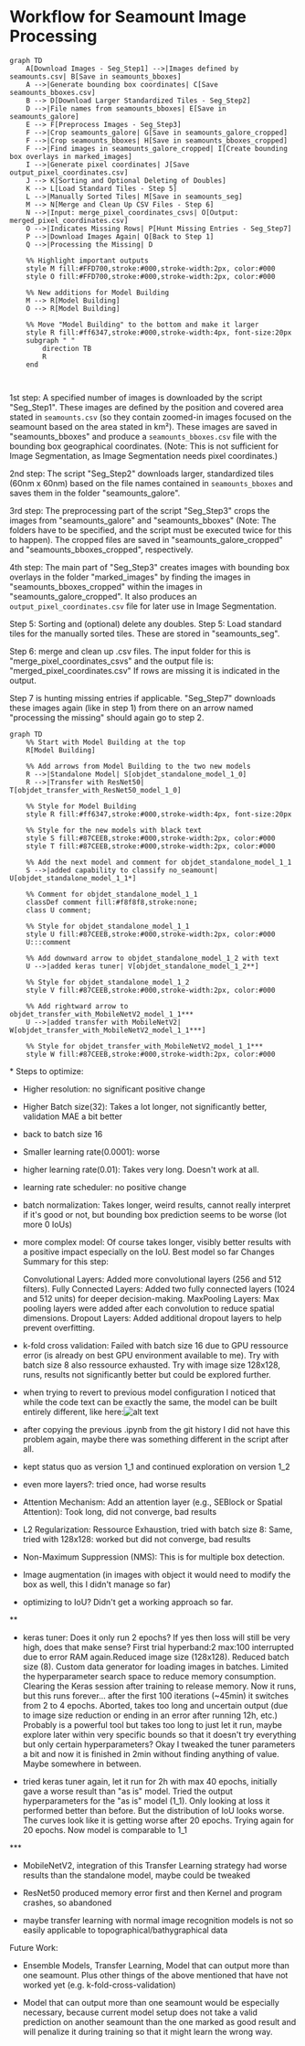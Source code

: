 # Workflow for Seamount Image Processing

```mermaid
graph TD
    A[Download Images - Seg_Step1] -->|Images defined by seamounts.csv| B[Save in seamounts_bboxes]
    A -->|Generate bounding box coordinates| C[Save seamounts_bboxes.csv]
    B --> D[Download Larger Standardized Tiles - Seg_Step2]
    D -->|File names from seamounts_bboxes| E[Save in seamounts_galore]
    E --> F[Preprocess Images - Seg_Step3]
    F -->|Crop seamounts_galore| G[Save in seamounts_galore_cropped]
    F -->|Crop seamounts_bboxes| H[Save in seamounts_bboxes_cropped]
    F -->|Find images in seamounts_galore_cropped| I[Create bounding box overlays in marked_images]
    I -->|Generate pixel coordinates| J[Save output_pixel_coordinates.csv]
    J --> K[Sorting and Optional Deleting of Doubles]
    K --> L[Load Standard Tiles - Step 5]
    L -->|Manually Sorted Tiles| M[Save in seamounts_seg]
    M --> N[Merge and Clean Up CSV Files - Step 6]
    N -->|Input: merge_pixel_coordinates_csvs| O[Output: merged_pixel_coordinates.csv]
    O -->|Indicates Missing Rows| P[Hunt Missing Entries - Seg_Step7]
    P -->|Download Images Again| Q[Back to Step 1]
    Q -->|Processing the Missing| D

    %% Highlight important outputs
    style M fill:#FFD700,stroke:#000,stroke-width:2px, color:#000
    style O fill:#FFD700,stroke:#000,stroke-width:2px, color:#000

    %% New additions for Model Building
    M --> R[Model Building]
    O --> R[Model Building]

    %% Move "Model Building" to the bottom and make it larger
    style R fill:#ff6347,stroke:#000,stroke-width:4px, font-size:20px
    subgraph " "
        direction TB
        R
    end



```
1st step: A specified number of images is downloaded by the script "Seg_Step1". These images are defined by the position and covered area stated in `seamounts.csv` (so they contain zoomed-in images focused on the seamount based on the area stated in km²). These images are saved in "seamounts_bboxes" and produce a `seamounts_bboxes.csv` file with the bounding box geographical coordinates. (Note: This is not sufficient for Image Segmentation, as Image Segmentation needs pixel coordinates.)

2nd step: The script "Seg_Step2" downloads larger, standardized tiles (60nm x 60nm) based on the file names contained in `seamounts_bboxes` and saves them in the folder "seamounts_galore".

3rd step: The preprocessing part of the script "Seg_Step3" crops the images from "seamounts_galore" and "seamounts_bboxes" (Note: The folders have to be specified, and the script must be executed twice for this to happen). The cropped files are saved in "seamounts_galore_cropped" and "seamounts_bboxes_cropped", respectively.

4th step: The main part of "Seg_Step3" creates images with bounding box overlays in the folder "marked_images" by finding the images in "seamounts_bboxes_cropped" within the images in "seamounts_galore_cropped". It also produces an `output_pixel_coordinates.csv` file for later use in Image Segmentation.

Step 5: Sorting and (optional) delete any doubles. Step 5: Load standard tiles for the manually sorted tiles. These are stored in "seamounts_seg".

Step 6: merge and clean up .csv files. The input folder for this is "merge_pixel_coordinates_csvs" and the output file is: "merged_pixel_coordinates.csv" If rows are missing it is indicated in the output.

Step 7 is hunting missing entries if applicable. "Seg_Step7" downloads these images again (like in step 1) from there on an arrow named "processing the missing" should again go to step 2.

```mermaid
graph TD
    %% Start with Model Building at the top
    R[Model Building]

    %% Add arrows from Model Building to the two new models
    R -->|Standalone Model| S[objdet_standalone_model_1_0]
    R -->|Transfer with ResNet50| T[objdet_transfer_with_ResNet50_model_1_0]

    %% Style for Model Building
    style R fill:#ff6347,stroke:#000,stroke-width:4px, font-size:20px

    %% Style for the new models with black text
    style S fill:#87CEEB,stroke:#000,stroke-width:2px, color:#000
    style T fill:#87CEEB,stroke:#000,stroke-width:2px, color:#000

    %% Add the next model and comment for objdet_standalone_model_1_1
    S -->|added capability to classify no_seamount| U[objdet_standalone_model_1_1*]
    
    %% Comment for objdet_standalone_model_1_1
    classDef comment fill:#f8f8f8,stroke:none;
    class U comment;
    
    %% Style for objdet_standalone_model_1_1
    style U fill:#87CEEB,stroke:#000,stroke-width:2px, color:#000
    U:::comment

    %% Add downward arrow to objdet_standalone_model_1_2 with text
    U -->|added keras tuner| V[objdet_standalone_model_1_2**]

    %% Style for objdet_standalone_model_1_2
    style V fill:#87CEEB,stroke:#000,stroke-width:2px, color:#000

    %% Add rightward arrow to objdet_transfer_with_MobileNetV2_model_1_1***
    U -->|added transfer with MobileNetV2| W[objdet_transfer_with_MobileNetV2_model_1_1***]

    %% Style for objdet_transfer_with_MobileNetV2_model_1_1***
    style W fill:#87CEEB,stroke:#000,stroke-width:2px, color:#000

```
\* Steps to optimize:
- Higher resolution: no significant positive change

- Higher Batch size(32): Takes a lot longer, not significantly better, validation MAE a bit better

- back to batch size 16

- Smaller learning rate(0.0001): worse

- higher learning rate(0.01): Takes very long. Doesn't work at all.

- learning rate scheduler: no positive change

- batch normalization: Takes longer, weird results, cannot really interpret if it's good or not, but bounding box prediction seems to be worse (lot more 0 IoUs)

- more complex model: Of course takes longer, visibly better results with a positive impact especially on the IoU. Best model so far
Changes Summary for this step:

    Convolutional Layers: Added more convolutional layers (256 and 512 filters).
    Fully Connected Layers: Added two fully connected layers (1024 and 512 units) for deeper decision-making.
    MaxPooling Layers: Max pooling layers were added after each convolution to reduce spatial dimensions.
    Dropout Layers: Added additional dropout layers to help prevent overfitting.

- k-fold cross validation: Failed with batch size 16 due to GPU ressource error (is already on best GPU environment available to me). Try with batch size 8 also ressource exhausted. Try with image size 128x128, runs, results not significantly better but could be explored further.

- when trying to revert to previous model configuration I noticed that while the code text can be exactly the same, the model can be built entirely different, like here:![alt text](image.png)

- after copying the previous .ipynb from the git history I did not have this problem again, maybe there was something different in the script after all.

- kept status quo as version 1_1 and continued exploration on version 1_2

- even more layers?: tried once, had worse results

- Attention Mechanism: Add an attention layer (e.g., SEBlock or Spatial Attention): Took long, did not converge, bad results

- L2 Regularization: Ressource Exhaustion, tried with batch size 8: Same, tried with 128x128: worked but did not converge, bad results

- Non-Maximum Suppression (NMS): This is for multiple box detection.

- Image augmentation (in images with object it would need to modify the box as well, this I didn't manage so far)

- optimizing to IoU? Didn't get a working approach so far.

\*\*

- keras tuner: Does it only run 2 epochs? If yes then loss will still be very high, does that make sense? First trial hyperband:2 max:100 interrupted due to error RAM again.Reduced image size (128x128). Reduced batch size (8). Custom data generator for loading images in batches. Limited the hyperparameter search space to reduce memory consumption. Clearing the Keras session after training to release memory. Now it runs, but this runs forever... after the first 100 iterations (~45min) it switches from 2 to 4 epochs. Aborted, takes too long and uncertain output (due to image size reduction or ending in an error after running 12h, etc.) Probably is a powerful tool but takes too long to just let it run, maybe explore later within very specific bounds so that it doesn't try everything but only certain hyperparameters? Okay I tweaked the tuner parameters a bit and now it is finished in 2min without finding anything of value. Maybe somewhere in between.

- tried keras tuner again, let it run for 2h with max 40 epochs, initially gave a worse result than "as is" model. Tried the output hyperparameters for the "as is" model (1_1). Only looking at loss it performed better than before. But the distribution of IoU looks worse. The curves look like it is getting worse after 20 epochs. Trying again for 20 epochs. Now model is comparable to 1_1

\*\*\*

- MobileNetV2, integration of this Transfer Learning strategy had worse results than the standalone model, maybe could be tweaked

- ResNet50 produced memory error first and then Kernel and program crashes, so abandoned

- maybe transfer learning with normal image recognition models is not so easily applicable to topographical/bathygraphical data

Future Work:

- Ensemble Models, Transfer Learning, Model that can output more than one seamount. Plus other things of the above mentioned that have not worked yet (e.g. k-fold-cross-validation)

- Model that can output more than one seamount would be especially necessary, because current model setup does not take a valid prediction on another seamount than the one marked as good result and will penalize it during training so that it might learn the wrong way.
